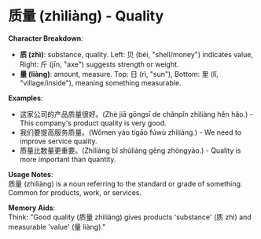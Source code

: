 # **质量 (zhìliàng) - Quality**

**Character Breakdown**:  
- **质 (zhì)**: substance, quality. Left: 贝 (bèi, "shell/money") indicates value, Right: 斤 (jīn, "axe") suggests strength or weight.  
- **量 (liàng)**: amount, measure. Top: 日 (rì, "sun"), Bottom: 里 (lǐ, "village/inside"), meaning something measurable.

**Examples**:  
- 这家公司的产品质量很好。(Zhè jiā gōngsī de chǎnpǐn zhìliàng hěn hǎo.) - This company's product quality is very good.  
- 我们要提高服务质量。(Wǒmen yào tígāo fúwù zhìliàng.) - We need to improve service quality.  
- 质量比数量更重要。(Zhìliàng bǐ shùliàng gèng zhòngyào.) - Quality is more important than quantity.

**Usage Notes**:  
质量 (zhìliàng) is a noun referring to the standard or grade of something. Common for products, work, or services.

**Memory Aids**:  
Think: "Good quality (质量 zhìliàng) gives products 'substance' (质 zhì) and measurable 'value' (量 liàng)."